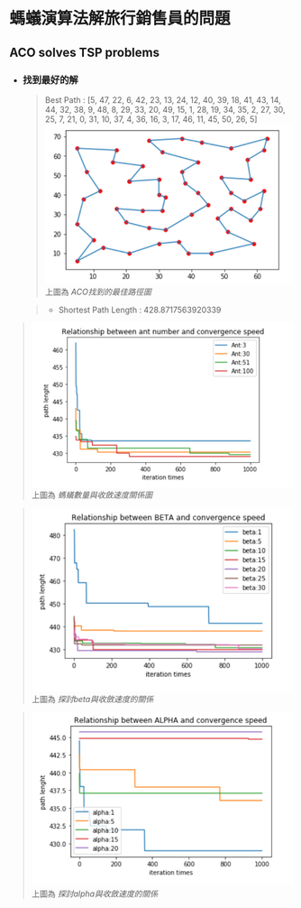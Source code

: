 # 螞蟻演算法解旅行銷售員的問題
## ACO solves TSP problems

* ### 找到最好的解
  > Best Path : [5, 47, 22, 6, 42, 23, 13, 24, 12, 40, 39, 18, 41, 43, 14, 44, 32, 38, 9, 48, 8, 29, 33, 20, 49, 15, 1, 28, 19, 34, 35, 2, 27, 30, 25, 7, 21, 0, 31, 10, 37, 4, 36, 16, 3, 17, 46, 11, 45, 50, 26, 5] 
  ![GITHUB](result1.png)
                    上圖為 _ACO找到的最佳路徑圖_ 
  
  >  * Shortest Path Length : 428.8717563920339



> ![GITHUB](ant.png)
>               上圖為 _螞蟻數量與收斂速度關係圖_

>![GITHUB](beta.png)
>               上圖為 _探討beta與收斂速度的關係_


>![GITHUB](alpha.png)
>               上圖為 _探討alpha與收斂速度的關係_
